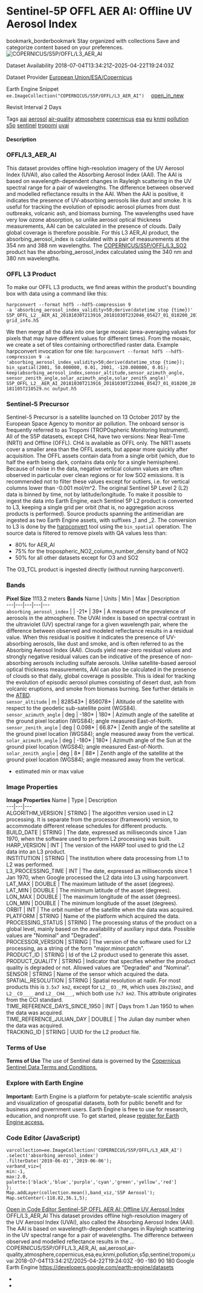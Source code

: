  
#  Sentinel-5P OFFL AER AI: Offline UV Aerosol Index 
bookmark_borderbookmark Stay organized with collections  Save and categorize content based on your preferences. 
![COPERNICUS/S5P/OFFL/L3_AER_AI](https://developers.google.com/earth-engine/datasets/images/COPERNICUS/COPERNICUS_S5P_OFFL_L3_AER_AI_sample.png) 

Dataset Availability
    2018-07-04T13:34:21Z–2025-04-22T19:24:03Z 

Dataset Provider
     [ European Union/ESA/Copernicus ](https://sentinel.esa.int/web/sentinel/user-guides/sentinel-5p-tropomi) 

Earth Engine Snippet
     `    ee.ImageCollection("COPERNICUS/S5P/OFFL/L3_AER_AI")   ` [ open_in_new ](https://code.earthengine.google.com/?scriptPath=Examples:Datasets/COPERNICUS/COPERNICUS_S5P_OFFL_L3_AER_AI) 

Revisit Interval
    2 Days 

Tags
     [aai](https://developers.google.com/earth-engine/datasets/tags/aai) [aerosol](https://developers.google.com/earth-engine/datasets/tags/aerosol) [air-quality](https://developers.google.com/earth-engine/datasets/tags/air-quality) [atmosphere](https://developers.google.com/earth-engine/datasets/tags/atmosphere) [copernicus](https://developers.google.com/earth-engine/datasets/tags/copernicus) [esa](https://developers.google.com/earth-engine/datasets/tags/esa) [eu](https://developers.google.com/earth-engine/datasets/tags/eu) [knmi](https://developers.google.com/earth-engine/datasets/tags/knmi) [pollution](https://developers.google.com/earth-engine/datasets/tags/pollution) [s5p](https://developers.google.com/earth-engine/datasets/tags/s5p) [sentinel](https://developers.google.com/earth-engine/datasets/tags/sentinel) [tropomi](https://developers.google.com/earth-engine/datasets/tags/tropomi) [uvai](https://developers.google.com/earth-engine/datasets/tags/uvai)
#### Description
### OFFL/L3_AER_AI
This dataset provides offline high-resolution imagery of the UV Aerosol Index (UVAI), also called the Absorbing Aerosol Index (AAI).
The AAI is based on wavelength-dependent changes in Rayleigh scattering in the UV spectral range for a pair of wavelengths. The difference between observed and modelled reflectance results in the AAI. When the AAI is positive, it indicates the presence of UV-absorbing aerosols like dust and smoke. It is useful for tracking the evolution of episodic aerosol plumes from dust outbreaks, volcanic ash, and biomass burning.
The wavelengths used have very low ozone absorption, so unlike aerosol optical thickness measurements, AAI can be calculated in the presence of clouds. Daily global coverage is therefore possible.
For this L3 AER_AI product, the absorbing_aerosol_index is calculated with a pair of measurements at the 354 nm and 388 nm wavelengths. The [COPERNICUS/S5P/OFFL/L3_SO2](https://developers.google.com/earth-engine/datasets/catalog/COPERNICUS_S5P_OFFL_L3_SO2) product has the absorbing_aerosol_index calculated using the 340 nm and 380 nm wavelengths.
### OFFL L3 Product
To make our OFFL L3 products, we find areas within the product's bounding box with data using a command like this:
```
harpconvert --format hdf5 --hdf5-compression 9
-a 'absorbing_aerosol_index_validity>50;derive(datetime_stop {time})'
S5P_OFFL_L2__AER_AI_20181030T213916_20181030T232046_05427_01_010200_20181105T210529.nc
grid_info.h5

```

We then merge all the data into one large mosaic (area-averaging values for pixels that may have different values for different times). From the mosaic, we create a set of tiles containing orthorectified raster data.
Example harpconvert invocation for one tile: `harpconvert --format hdf5 --hdf5-compression 9 -a 'absorbing_aerosol_index_validity>50;derive(datetime_stop {time}); bin_spatial(2001, 50.000000, 0.01, 2001, -120.000000, 0.01); keep(absorbing_aerosol_index,sensor_altitude,sensor_azimuth_angle,    sensor_zenith_angle,solar_azimuth_angle,solar_zenith_angle)' S5P_OFFL_L2__AER_AI_20181030T213916_20181030T232046_05427_01_010200_20181105T210529.nc output.h5`
### Sentinel-5 Precursor
Sentinel-5 Precursor is a satellite launched on 13 October 2017 by the European Space Agency to monitor air pollution. The onboard sensor is frequently referred to as Tropomi (TROPOspheric Monitoring Instrument).
All of the S5P datasets, except CH4, have two versions: Near Real-Time (NRTI) and Offline (OFFL). CH4 is available as OFFL only. The NRTI assets cover a smaller area than the OFFL assets, but appear more quickly after acquisition. The OFFL assets contain data from a single orbit (which, due to half the earth being dark, contains data only for a single hemisphere).
Because of noise in the data, negative vertical column values are often observed in particular over clean regions or for low SO2 emissions. It is recommended not to filter these values except for outliers, i.e. for vertical columns lower than -0.001 mol/m^2.
The original Sentinel 5P Level 2 (L2) data is binned by time, not by latitude/longitude. To make it possible to ingest the data into Earth Engine, each Sentinel 5P L2 product is converted to L3, keeping a single grid per orbit (that is, no aggregation across products is performed).
Source products spanning the antimeridian are ingested as two Earth Engine assets, with suffixes _1 and _2.
The conversion to L3 is done by the [harpconvert](https://cdn.rawgit.com/stcorp/harp/master/doc/html/harpconvert.html) tool using the `bin_spatial` operation. The source data is filtered to remove pixels with QA values less than:
  * 80% for AER_AI
  * 75% for the tropospheric_NO2_column_number_density band of NO2
  * 50% for all other datasets except for O3 and SO2


The O3_TCL product is ingested directly (without running harpconvert).
### Bands
**Pixel Size** 1113.2 meters 
**Bands**
Name | Units | Min | Max | Description  
---|---|---|---|---  
`absorbing_aerosol_index` |  |  -21*  |  39*  | A measure of the prevalence of aerosols in the atmosphere. The UVAI index is based on spectral contrast in the ultraviolet (UV) spectral range for a given wavelength pair, where the difference between observed and modeled reflectance results in a residual value. When this residual is positive it indicates the presence of UV-absorbing aerosols, like dust and smoke, and is often referred to as the Absorbing Aerosol Index (AAI). Clouds yield near-zero residual values and strongly negative residual values can be indicative of the presence of non-absorbing aerosols including sulfate aerosols. Unlike satellite-based aerosol optical thickness measurements, AAI can also be calculated in the presence of clouds so that daily, global coverage is possible. This is ideal for tracking the evolution of episodic aerosol plumes consisting of desert dust, ash from volcanic eruptions, and smoke from biomass burning. See further details in the [ATBD](https://sentinel.esa.int/documents/247904/2476257/Sentinel-5P-TROPOMI-ATBD-UV-Aerosol-Index.pdf).  
`sensor_altitude` | m |  828543*  |  856078*  | Altitude of the satellite with respect to the geodetic sub-satellite point (WGS84).  
`sensor_azimuth_angle` | deg |  -180*  |  180*  | Azimuth angle of the satellite at the ground pixel location (WGS84); angle measured East-of-North.  
`sensor_zenith_angle` | deg |  0.098*  |  66.87*  | Zenith angle of the satellite at the ground pixel location (WGS84); angle measured away from the vertical.  
`solar_azimuth_angle` | deg |  -180*  |  180*  | Azimuth angle of the Sun at the ground pixel location (WGS84); angle measured East-of-North.  
`solar_zenith_angle` | deg |  8*  |  88*  | Zenith angle of the satellite at the ground pixel location (WGS84); angle measured away from the vertical.  
* estimated min or max value 
### Image Properties
**Image Properties**
Name | Type | Description  
---|---|---  
ALGORITHM_VERSION | STRING | The algorithm version used in L2 processing. It is separate from the processor (framework) version, to accommodate different release schedules for different products.  
BUILD_DATE | STRING | The date, expressed as milliseconds since 1 Jan 1970, when the software used to perform L2 processing was built.  
HARP_VERSION | INT | The version of the HARP tool used to grid the L2 data into an L3 product.  
INSTITUTION | STRING | The institution where data processing from L1 to L2 was performed.  
L3_PROCESSING_TIME | INT | The date, expressed as milliseconds since 1 Jan 1970, when Google processed the L2 data into L3 using harpconvert.  
LAT_MAX | DOUBLE | The maximum latitude of the asset (degrees).  
LAT_MIN | DOUBLE | The minimum latitude of the asset (degrees).  
LON_MAX | DOUBLE | The maximum longitude of the asset (degrees).  
LON_MIN | DOUBLE | The minimum longitude of the asset (degrees).  
ORBIT | INT | The orbit number of the satellite when the data was acquired.  
PLATFORM | STRING | Name of the platform which acquired the data.  
PROCESSING_STATUS | STRING | The processing status of the product on a global level, mainly based on the availability of auxiliary input data. Possible values are "Nominal" and "Degraded".  
PROCESSOR_VERSION | STRING | The version of the software used for L2 processing, as a string of the form "major.minor.patch".  
PRODUCT_ID | STRING | Id of the L2 product used to generate this asset.  
PRODUCT_QUALITY | STRING | Indicator that specifies whether the product quality is degraded or not. Allowed values are "Degraded" and "Nominal".  
SENSOR | STRING | Name of the sensor which acquired the data.  
SPATIAL_RESOLUTION | STRING | Spatial resolution at nadir. For most products this is `3.5x7 km2`, except for `L2__O3__PR`, which uses `28x21km2`, and `L2__CO____` and `L2__CH4___`, which both use `7x7 km2`. This attribute originates from the CCI standard.  
TIME_REFERENCE_DAYS_SINCE_1950 | INT | Days from 1 Jan 1950 to when the data was acquired.  
TIME_REFERENCE_JULIAN_DAY | DOUBLE | The Julian day number when the data was acquired.  
TRACKING_ID | STRING | UUID for the L2 product file.  
### Terms of Use
**Terms of Use**
The use of Sentinel data is governed by the [Copernicus Sentinel Data Terms and Conditions.](https://sentinel.esa.int/documents/247904/690755/Sentinel_Data_Legal_Notice)
### Explore with Earth Engine
**Important:** Earth Engine is a platform for petabyte-scale scientific analysis and visualization of geospatial datasets, both for public benefit and for business and government users. Earth Engine is free to use for research, education, and nonprofit use. To get started, please [register for Earth Engine access.](https://console.cloud.google.com/earth-engine)
### Code Editor (JavaScript)
```
varcollection=ee.ImageCollection('COPERNICUS/S5P/OFFL/L3_AER_AI')
.select('absorbing_aerosol_index')
.filterDate('2019-06-01','2019-06-06');
varband_viz={
min:-1,
max:2.0,
palette:['black','blue','purple','cyan','green','yellow','red']
};
Map.addLayer(collection.mean(),band_viz,'S5P Aerosol');
Map.setCenter(-118.82,36.1,5);
```
[ Open in Code Editor ](https://code.earthengine.google.com/?scriptPath=Examples:Datasets/COPERNICUS/COPERNICUS_S5P_OFFL_L3_AER_AI)
[ Sentinel-5P OFFL AER AI: Offline UV Aerosol Index ](https://developers.google.com/earth-engine/datasets/catalog/COPERNICUS_S5P_OFFL_L3_AER_AI)
OFFL/L3_AER_AI This dataset provides offline high-resolution imagery of the UV Aerosol Index (UVAI), also called the Absorbing Aerosol Index (AAI). The AAI is based on wavelength-dependent changes in Rayleigh scattering in the UV spectral range for a pair of wavelengths. The difference between observed and modelled reflectance results in the …
COPERNICUS/S5P/OFFL/L3_AER_AI, aai,aerosol,air-quality,atmosphere,copernicus,esa,eu,knmi,pollution,s5p,sentinel,tropomi,uvai 
2018-07-04T13:34:21Z/2025-04-22T19:24:03Z
-90 -180 90 180 
Google Earth Engine
https://developers.google.com/earth-engine/datasets
  * [ ](https://doi.org/https://sentinel.esa.int/web/sentinel/user-guides/sentinel-5p-tropomi)
  * [ ](https://doi.org/https://developers.google.com/earth-engine/datasets/catalog/COPERNICUS_S5P_OFFL_L3_AER_AI)



